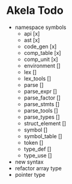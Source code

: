 # Akela Todo
* namespace symbols
  * api [x]
  * ast [x]
  * code_gen [x]
  * comp_table [x]
  * comp_unit [x]
  * environment []
  * lex []
  * lex_tools []
  * parse []
  * parse_expr []
  * parse_factor []
  * parse_stmts []
  * parse_tools []
  * parse_types []
  * struct_element []
  * symbol []
  * symbol_table []
  * token []
  * type_def []
  * type_use []
* new syntax
* refactor array type
* pointer type